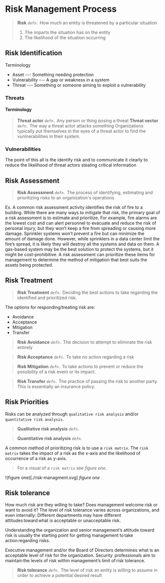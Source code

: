 # Risk Management Process
> **Risk** *`defn.`* How much an entity is threatened by a particular situation
> 1. The imparts the situation has on the entity
> 2. The likelihood of the situation occurring

## Risk Identification
Terminology
* Asset --- Something needing protection
* Vulnerability --- A gap or weakness in a system
* Threat --- Something or someone aiming to exploit a vulnerability

### Threats
#### Terminology
> **Threat actor** *`defn.`* Any person or thing posing a threat
> **Threat vector** *`defn.`* The way a threat actor attacks something
Organizations typically put themselves in the eyes of a threat actor
to find the vunlnerabilities in their system.

### Vulnerabilities


The point of this all is the identify risk and to communicate it clearly
to reduce the likelihood of threat actors stealing critical information

## Risk Assessment
> **Risk Assessment** *`defn.`* The process of identifying, estimating 
> and prioritizing risks to an organization's operations

Ex. 
A common risk assessment activity identifies the risk of fire to a 
building. While there are many ways to mitigate that risk, the primary 
goal of a risk assessment is to estimate and prioritize. For example, 
fire alarms are the lowest cost and can alert personnel to evacuate and 
reduce the risk of personal injury, but they won’t keep a fire from 
spreading or causing more damage. Sprinkler systems won’t prevent a 
fire but can minimize the amount of damage done. However, while 
sprinklers in a data center limit the fire’s spread, it is likely they 
will destroy all the systems and data on them. A gas-based system may 
be the best solution to protect the systems, but it might be 
cost-prohibitive. A risk assessment can prioritize these items for 
management to determine the method of mitigation that best suits the 
assets being protected.

## Risk Treatment
> **Risk Treatment** *`defn.`* Deciding the best actions to take 
> regarding the identified and prioritized risk.

The options for responding/treating risk are:
* Avoidance
* Acceptance
* Mitigation
* Transfer

> **Risk Avoidance** *`defn.`* The decision to attempt to eliminate the
> risk entirely

> **Risk Acceptance** *`defn.`* To take no action regarding a risk

> **Risk Mitigation** *`defn.`* To take actions to prevent or reduce the
> possibility of a risk event or its impact.

> **Risk Transfer** *`defn.`* The practice of passing the risk to
> another party. This is essentially an insurance policy.

## Risk Priorities
Risks can be analyzed through `qualitative risk analysis` and/or 
`quantitative risk analysis`.

> **Qualitative risk analysis** *`defn.`*

> **Quantitative risk analysis** *`defn.`*

A common method of prioritizing risk is to use a `risk matrix`.
The `risk matrix` takes the impact of a risk as the x-axis and the 
likelihood of occurrence of a risk as y-axis.
> For a visual of a `risk matrix` see *figure one*.

!(figure one)[./risk-managment.svg]
*figure one*

## Risk tolerance
How much risk are they willing to take? Does management welcome risk 
or want to avoid it? The level of risk tolerance varies across 
organizations, and even internally: Different departments may have 
different attitudes toward what is acceptable or unacceptable risk.

Understanding the organization and senior management’s attitude toward 
risk is usually the starting point for getting management to take 
action regarding risks.

Executive management and/or the Board of Directors determines what is 
an acceptable level of risk for the organization. Security 
professionals aim to maintain the levels of risk within management’s 
limit of risk tolerance.

>**Risk tolerance** *`defn.`* The level of risk an entity is willing 
> to assume in order to achieve a potential desired result


